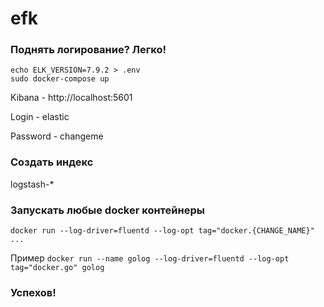 # efk


### Поднять логирование? Легко!
```
echo ELK_VERSION=7.9.2 > .env
sudo docker-compose up
```

Kibana - http://localhost:5601

Login - elastic

Password - changeme

### Создать индекс
logstash-*

### Запускать любые docker контейнеры
```
docker run --log-driver=fluentd --log-opt tag="docker.{CHANGE_NAME}" ...
```
Пример ```docker run --name golog --log-driver=fluentd --log-opt tag="docker.go" golog```

### Успехов!
